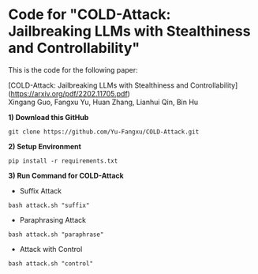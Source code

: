 # Code for "COLD-Attack: Jailbreaking LLMs with Stealthiness and Controllability"

This is the code for the following paper: 

[COLD-Attack: Jailbreaking LLMs with Stealthiness and Controllability] (https://arxiv.org/pdf/2202.11705.pdf) \
Xingang Guo, Fangxu Yu, Huan Zhang, Lianhui Qin, Bin Hu

**1) Download this GitHub**
```
git clone https://github.com/Yu-Fangxu/COLD-Attack.git
```

**2) Setup Environment**
```
pip install -r requirements.txt
```

**3) Run Command for COLD-Attack**

* Suffix Attack
```
bash attack.sh "suffix"
```

* Paraphrasing Attack 
```
bash attack.sh "paraphrase"
```

* Attack with Control
```
bash attack.sh "control"
```
